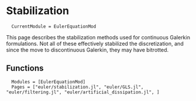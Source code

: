 # Stabilization

```@meta
  CurrentModule = EulerEquationMod
```

This page describes the stabilization methods used for continuous Galerkin
formulations.
Not all of these effectively stabilized the discretization, and since the
move to discontinuous Galerkin, they may have bitrotted.

## Functions

```@autodocs
  Modules = [EulerEquationMod]
  Pages = ["euler/stabilization.jl", "euler/GLS.jl", "euler/filtering.jl", "euler/artificial_dissipation.jl", ]
```


